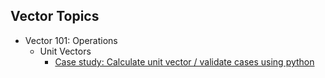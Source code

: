 ## Vector Topics
  - Vector 101: Operations
    - Unit Vectors 
      - [Case study: Calculate unit vector / validate cases using python](unit_vectors.ipynb)